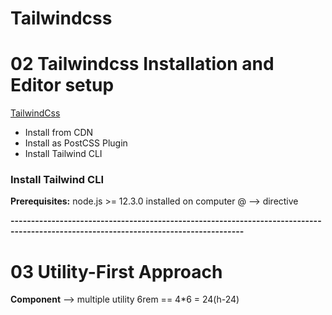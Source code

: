 # Tailwindcss
# 02 Tailwindcss Installation and Editor setup
[TailwindCss](https://tailwindcss.com/docs/installation/using-vite)
- Install from CDN
- Install as PostCSS Plugin
- Install Tailwind CLI

### Install Tailwind CLI
**Prerequisites:** node.js >= 12.3.0 installed on computer
@ --> directive

**-------------------------------------------------------------------------------------------------------------------------------------**

# 03 Utility-First Approach
**Component** --> multiple utility
6rem == 4*6 = 24(h-24)


